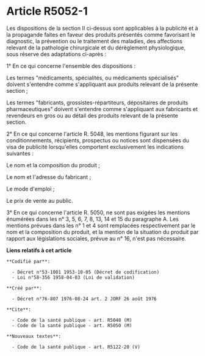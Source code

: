 # Article R5052-1

Les dispositions de la section II ci-dessus sont applicables à la publicité et à la propagande faites en faveur des produits
présentés comme favorisant le diagnostic, la prévention ou le traitement des maladies, des affections relevant de la
pathologie chirurgicale et du dérèglement physiologique, sous réserve des adaptations ci-après :

1° En ce qui concerne l'ensemble des dispositions :

Les termes "médicaments, spécialités, ou médicaments spécialisés" doivent s'entendre comme s'appliquant aux produits relevant
de la présente section ;

Les termes "fabricants, grossistes-répartiteurs, dépositaires de produits pharmaceutiques" doivent s'entendre comme
s'appliquant aux fabricants et revendeurs en gros ou au détail des produits relevant de la présente section.

2° En ce qui concerne l'article R. 5048, les mentions figurant sur les conditionnements, récipients, prospectus ou notices
sont dispensées du visa de publicité lorsqu'elles comportent exclusivement les indications suivantes :

Le nom et la composition du produit ;

Le nom et l'adresse du fabricant ;

Le mode d'emploi ;

Le prix de vente au public.

3° En ce qui concerne l'article R. 5050, ne sont pas exigées les mentions énumérées dans les n° 3, 5, 6, 7, 8, 13, 14 et 15
du paragraphe A. Les mentions prévues dans les n° 1 et 4 sont remplacées respectivement par le nom et la composition du
produit, et la mention de la situation du produit par rapport aux législations sociales, prévue au n° 16, n'est pas
nécessaire.

**Liens relatifs à cet article**

	**Codifié par**:

	  - Décret n°53-1001 1953-10-05 (Décret de codification)
	  - Loi n°58-356 1958-04-03 (Loi de validation)

	**Créé par**:

	  - Décret n°76-807 1976-08-24 art. 2 JORF 26 août 1976

	**Cite**:

	  - Code de la santé publique - art. R5048 (M)
	  - Code de la santé publique - art. R5050 (M)

	**Nouveaux textes**:

	  - Code de la santé publique - art. R5122-20 (V)
